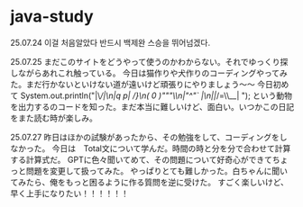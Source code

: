 # java-study

25.07.24 이걸 처음알았다
반드시 백제완 스승을 뛰어넘겠다.

25.07.25 
まだこのサイトをどうやって使うのかわからない。それでゆっくり探しながらあれこれ触っている。
今日は猫作りや犬作りのコーディングやってみた。まだ行かないといけない道が遠いけど頑張りにやりましょう～～
今日初めて
System.out.println("|\\_/|\n|q p|   /}\n( 0 )\"\"\"\\\n|\"^\"`    |\n||_/=\\\\__| ");
という動物を出力するのコードを知った。まだ本当に難しいけど、面白い。いつかこの日記をまた読む時が楽しみ。

25.07.27
昨日はほかの試験があったから、その勉強をして、コーディングをしなかった。
今日は　Total文について学んだ。時間の時と分を分で合わせて計算する計算式だ。
GPTに色々聞いてめて、その問題について好奇心ができてちょっと問題を変更して扱ってみた。
やっぱりとても難しかった。白ちゃんに聞いてみたら、俺をもっと困るように作る質問を逆に受けた。
すごく楽しいけど、早く上手になりたい！！！！！！
